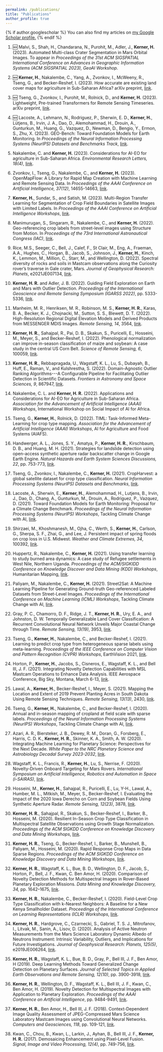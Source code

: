 ```yaml
---
permalink: /publications/
title: "Publications"
author_profile: true
---
```


{% if author.googlescholar %}
  You can also find my articles on <u><a href="{{author.googlescholar}}">my Google Scholar profile</a>.</u>
{% endif %}

1. 🆕 Malvi, S., Shah, H., Chandarana, N., Purohit, M., Adler, J., **Kerner, H.** (2023). Automated Multi-class Crater Segmentation in Mars Orbital Images. To appear in *Proceedings of the 31st ACM SIGSPATIAL International Conference on Advances in Geographic Information Systems (ACM SIGSPATIAL 2023), GeoAI Workshop*.

1. 🆕 **Kerner, H.**, Nakalembe, C., Yang, A., Zvonkov, I., McWeeny, R., Tseng, G., and Becker-Reshef, I. (2023). How accurate are existing land cover maps for agriculture in Sub-Saharan Africa? arXiv preprint, [link](https://arxiv.org/abs/2307.02575).

1. 🆕 Tseng, G., Zvonkov, I., Purohit, M., Rolnick, D., and **Kerner, H.** (2023). Lightweight, Pre-trained Transformers for Remote Sensing Timeseries. arXiv preprint, [link](https://arxiv.org/abs/2304.14065).

1. 🆕 Lacoste, A., Lehmann, N., Rodriguez, P., Sherwin, E. D., **Kerner, H.**, Lütjens, B., Irvin, J. A., Dao, D., Alemohammad, H., Drouin, A., Gunturkun, M., Huang, G., Vazquez, D., Newman, D., Bengio, Y., Ermon, S., Zhu, X. (2023). GEO-Bench: Toward Foundation Models for Earth Monitoring. In *Proceedings of the Neural Information Processing Systems (NeurIPS) Datasets and Benchmarks Track*, [link](https://arxiv.org/abs/2306.03831).

1. Nakalembe, C. and **Kerner, H.** (2023). Considerations for AI-EO for agriculture in Sub-Saharan Africa. *Environmental Research Letters, 18(4)*, [link](https://iopscience.iop.org/article/10.1088/1748-9326/acc476).

1. Zvonkov, I., Tseng, G., Nakalembe, C., and **Kerner, H.** (2023). OpenMapFlow: A Library for Rapid Map Creation with Machine Learning and Remote Sensing Data. In *Proceedings of the AAAI Conference on Artificial Intelligence, 37(12)*, 14655-14663, [link](https://doi.org/10.1609/aaai.v37i12.26713).

1. **Kerner, H.**, Sundar, S., and Satish, M. (2023). Multi-Region Transfer Learning for Segmentation of Crop Field Boundaries in Satellite Images with Limited Labels. In *Proceedings of the AAAI Conference on Artificial Intelligence Workshops*, [link](https://ai-2-ase.github.io/papers/14%5cSubmission%5cField_boundary_delineation___AAAI_2023_AI2SE-camera-ready.pdf).

1. Manimurugan, S., Singaram, R., Nakalembe, C., and **Kerner, H.** (2022). Geo-referencing crop labels from street-level images using Structure from Motion. In *Proceedings of the 73rd International Astronautical Congress (IAC)*, [link](https://www.researchgate.net/publication/365360146_Geo-referencing_crop_labels_from_street-level_images_using_Structure_from_Motion).

1. Rice, M.S., Seeger, C., Bell, J., Calef, F., St Clair, M., Eng, A., Fraeman, A.A., Hughes, C., Horgan, B., Jacob, S., Johnson, J., **Kerner, H.**, Kinch, K., Lemmon, M., Million, C., Starr, M., and Wellington, D. (2022). Spectral diversity of rocks and soils in Mastcam observations along the Curiosity rover’s traverse in Gale crater, Mars. *Journal of Geophysical Research: Planets*, e2021JE007134, [link](https://doi.org/10.1029/2021JE007134).

1. **Kerner, H. R.** and Adler, J. B. (2022). Guiding Field Exploration on Earth and Mars with Outlier Detection. *Proceedings of the International Geoscience and Remote Sensing Symposium (IGARSS 2022)*, pp. 5333-5336, [link](https://ieeexplore.ieee.org/document/9884366).

1. Manheim, M. R., Henriksen, M. R., Robinson, M. S., **Kerner, H. R.**, Karas, B. A., Becker, K. J., Chojnacki, M., Sutton, S. S., Blewett, D. T. (2022). High-Resolution Regional Digital Elevation Models and Derived Products from MESSENGER MDIS Images. *Remote Sensing, 14*, 3564, [link](https://doi.org/10.3390/rs14153564).

1. **Kerner, H. R.**, Sahajpal, R., Pai, D. B., Skakun, S., Puricelli, E., Hosseini, M., Meyer, S., and Becker-Reshef, I. (2022). Phenological normalization can improve in-season classification of maize and soybean: A case study in the central US Corn Belt. *Science of Remote Sensing, 6*, 100059, [link](https://doi.org/10.1016/j.srs.2022.100059).

1. **Kerner, H. R.**, Rebbapragada, U., Wagstaff, K. L., Lu, S., Dubayah, B., Huff, E., Raman, V., and Kulshrestha, S. (2022). Domain-Agnostic Outlier Ranking Algorithms---A Configurable Pipeline for Facilitating Outlier Detection in Scientific Datasets. *Frontiers in Astronomy and Space Sciences, 9*, 867947, [link](https://doi.org/10.3389/fspas.2022.867947).

1. Nakalembe, C. L. and **Kerner, H. R.** (2022). Applications and Considerations for AI-EO for Agriculture in Sub-Saharan Africa. *Association for the Advancement of Artificial Intelligence (AAAI) Workshops*, International Workshop on Social Impact of AI for Africa.

1. Tseng, G., **Kerner, H.**, Rolnick, D. (2022). TIML: Task-Informed Meta-Learning for crop type mapping. *Association for the Advancement of Artificial Intelligence (AAAI) Workshops*, AI for Agriculture and Food Systems (AIAFS).

1. Handwerger, A. L., Jones, S. Y., Amatya, P., **Kerner, H. R.**, Kirschbaum, D. B., and Huang, M. H. (2021). Strategies for landslide detection using open-access synthetic aperture radar backscatter change in Google Earth Engine. *Natural Hazards and Earth System Sciences Discussions, 22*, pp. 753-773, [link](https://doi.org/10.5194/nhess-22-753-2022).

1. Tseng, G., Zvonkov, I., Nakalembe, C., **Kerner, H.** (2021). CropHarvest: a global satellite dataset for crop type classification. *Neural Information Processing Systems (NeurIPS) Datasets and Benchmarks*, [link](https://datasets-benchmarks-proceedings.neurips.cc/paper/2021/file/54229abfcfa5649e7003b83dd4755294-Paper-round2.pdf).

2. Lacoste, A., Sherwin, E., **Kerner, H.**, Alemohammad, H., Lutjens, B., Irvin, J., Dao, D., Chang, A., Gunturkun, M., Drouin, A., Rodriguez, P., Vazquez, D. (2021). Toward Foundation Models for Earth Monitoring: Proposal for a Climate Change Benchmark. *Proceedings of the Neural Information Processing Systems (NeurIPS) Workshops*, Tackling Climate Change with AI, [link](https://www.climatechange.ai/papers/neurips2021/73/paper.pdf).

3. Shirzaei, M., Khoshmanesh, M., Ojha, C., Werth, S., **Kerner, H.**, Carlson, G., Sherpa, S. F., Zhai, G., and Lee, J. Persistent impact of spring floods on crop loss in U.S. Midwest. *Weather and Climate Extremes, 34*, 100392, [link](https://doi.org/10.1016/j.wace.2021.100392).

4. Huppertz, R., Nakalembe, C., **Kerner, H.** (2021). Using transfer learning to study burned area dynamics: A case study of Refugee settlements in West Nile, Northern Uganda. *Proceedings of the ACM/SIGKIDD Conference on Knowledge Discover and Data Mining (KDD) Workshops*, Humanitarian Mapping, [link](https://arxiv.org/abs/2107.14372).

5. Paliyam, M., Nakalembe, C., **Kerner, H.** (2021). Street2Sat: A Machine Learning Pipeline for Generating Ground-truth Geo-referenced Labeled Datasets from Street-Level Images. *Proceedings of the International Conference on Machine Learning (ICML) Workshops*, Tackling Climate Change with AI, [link](https://www.climatechange.ai/papers/icml2021/74.html).

6. Gray, P. C., Chamorro, D. F., Ridge, J. T., **Kerner, H. R.**, Ury, E. A., and Johnston, D. W. Temporally Generalizable Land Cover Classification: A Recurrent Convolutional Neural Network Unveils Major Coastal Change through Time. *Remote Sensing, 13(19)*, 3953, [link](https://doi.org/10.3390/rs13193953).

7. Tseng, G., **Kerner, H.**, Nakalembe, C., and Becker-Reshef, I. (2021). Learning to predict crop type from heterogeneous sparse labels using meta-learning. P*roceedings of the IEEE Conference on Computer Vision and Pattern Recognition (CVPR) Workshops*, EarthVision 2021, [link](https://openaccess.thecvf.com/content/CVPR2021W/EarthVision/papers/Tseng_Learning_To_Predict_Crop_Type_From_Heterogeneous_Sparse_Labels_Using_CVPRW_2021_paper.pdf).

8. Horton, P., **Kerner, H.**, Jacobs, S., Cisneros, E., Wagstaff, K. L., and Bell III, J. F. (2021). Integrating Novelty Detection Capabilities with MSL Mastcam Operations to Enhance Data Analysis. IEEE Aerospace Conference, Big Sky, Montana, March 6-13, [link](https://arxiv.org/abs/2103.12815).

9. Lawal, A., **Kerner, H.**, Becker-Reshef, I., Meyer, S. (2021). Mapping the Location and Extent of 2019 Prevent Planting Acres in South Dakota Using Remote Sensing Techniques. *Remote Sensing, 13(13)*, 2430, [link](https://www.mdpi.com/2072-4292/13/13/2430).

10. Tseng, G., **Kerner, H.**, Nakalembe, C., and Becker-Reshef, I. (2020). Annual and in-season mapping of cropland at field scale with sparse labels. *Proceedings of the Neural Information Processing Systems (NeurIPS) Workshops*, Tackling Climate Change with AI, [link](https://www.climatechange.ai/papers/neurips2020/29/paper.pdf).

11. Azari, A. R., Biersteker, J. B., Dewey, R. M., Doran, G., Forsberg, E., Harris, C. D. K., **Kerner, H. R.**, Skinner, K. A., Smith, A. W. (2020). Integrating Machine Learning for Planetary Science: Perspectives for the Next Decade. *White Paper to the NRC Planetary Science and Astrobiology Decadal Survey 2023-2032*, [link](https://arxiv.org/pdf/2007.15129.pdf).

12. Wagstaff, K. L., Francis, R., **Kerner, H.**, Lu, S., Nerrise, F. (2020). Novelty-Driven Onboard Targeting for Mars Rovers. *International Symposium on Artificial Intelligence, Robotics and Automation in Space (i-SAIRAS)*, [link](https://www.hou.usra.edu/meetings/isairas2020fullpapers/pdf/5056.pdf).

13. Hosseini, M., **Kerner, H.**, Sahajpal, R., Puricelli, E., Lu, Y-H., Lawal, A., Humber, M. L., Mitkish, M., Meyer, S., Becker-Reshef, I. Evaluating the Impact of the 2020 Iowa Derecho on Corn and Soybean Fields Using Synthetic Aperture Radar. *Remote Sensing, 12(23)*, 3878, [link](https://www.mdpi.com/2072-4292/12/23/3878).

14. **Kerner, H. R.**, Sahajpal, R., Skakun, S., Becker-Reshef, I., Barker, B., Hosseini, M. (2020). Resilient In-Season Crop Type Classification in Multispectral Satellite Observations using Growth Stage Normalization. *Proceedings of the ACM SIGKDD Conference on Knowledge Discovery and Data Mining Workshops*, [link](https://arxiv.org/abs/2009.10189).

15. **Kerner, H. R.**, Tseng, G., Becker-Reshef, I., Barker, B., Munshell, B., Paliyam, M., Hosseini, M. (2020). Rapid Response Crop Maps in Data Sparse Regions. *Proceedings of the ACM SIGKDD Conference on Knowledge Discovery and Data Mining Workshops*, [link](https://arxiv.org/abs/2006.16866).

16. **Kerner, H. R.**, Wagstaff, K. L., Bue, B. D., Wellington, D. F., Jacob, S., Horton, P., Bell, J. F., Kwan, C. Ben Amor, H. (2020). Comparison of Novelty Detection Methods for Multispectral Images in Rover-Based Planetary Exploration Missions. *Data Mining and Knowledge Discovery, 34,* pp. 1642–1675, [link](https://doi.org/10.1007/s10618-020-00697-6).

17. **Kerner, H. R.**, Nakalembe, C., Becker-Reshef, I. (2020). Field-Level Crop Type Classification with k-Nearest Neighbors: A Baseline for a New Kenya Smallholder Dataset. *Proceedings of the International Conference on Learning Representations (ICLR) Workshops*, [link](https://arxiv.org/abs/2004.03023).

18. **Kerner, H. R.**, Hardgrove, C., Czarnecki, S., Gabriel, T. S. J., Mitrofanov, I., Litvak, M., Sanin, A., Lisov, D. (2020). Analysis of Active Neutron Measurements from the Mars Science Laboratory Dynamic Albedo of Neutrons Instrument: Intrinsic Variability, Outliers, and Implications for Future Investigations. *Journal of Geophysical Research: Planets, 125(5)*, e2019JE006264, [link](https://doi.org/10.1029/2019JE006264).

19. **Kerner, H. R.**, Wagstaff, K. L., Bue, B. D., Gray, P., Bell III, J. F., Ben Amor, H (2019). Deep Learning Methods Toward Generalized Change Detection on Planetary Surfaces. *Journal of Selected Topics in Applied Earth Observations and Remote Sensing, 12(10)*, pp. 3900-3918, [link](https://doi.org/10.1109/JSTARS.2019.2936771).

20. **Kerner, H. R.**, Wellington, D. F., Wagstaff, K. L., Bell III, J. F., Kwan, C., Ben Amor, H. (2019). Novelty Detection for Multispectral Images with Application to Planetary Exploration. *Proceedings of the AAAI Conference on Artificial Intelligence*, pp. 9484-9491, [link](https://doi.org/10.1609/aaai.v33i01.33019484).

21. **Kerner, H. R.**, Ben Amor, H., Bell III, J. F. (2018). Context-Dependent Image Quality Assessment of JPEG-Compressed Mars Science Laboratory Mastcam Images using Convolutional Neural Networks. *Computers and Geosciences, 118*, pp. 109-121, [link](https://doi.org/10.1016/j.cageo.2018.06.001).

22. Kwan, C., Chou, B., Kwan, L., Larkin, J., Ayhan, B., Bell III, J. F., **Kerner, H. R.** (2017). Demosaicing Enhancement using Pixel-Level Fusion. *Signal, Image and Video Processing, 12(4)*, pp. 749-756, [link](https://doi.org/10.1007/s11760-017-1216-2).



<!-- ---
layout: archive
title: "Publications"
permalink: /publications/
author_profile: true
---

{% if author.googlescholar %}
  You can also find my articles on <u><a href="{{author.googlescholar}}">my Google Scholar profile</a>.</u>
{% endif %}

{% include base_path %}

{% for post in site.publications reversed %}
  {% include archive-single.html %}
{% endfor %}
 -->
